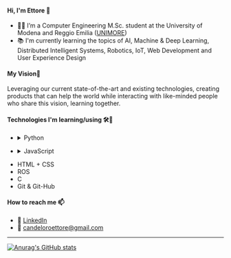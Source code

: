 #### Hi, I'm Ettore 👋

- 👨‍🎓 I’m a Computer Engineering M.Sc. student at the University of Modena and Reggio Emilia ([UNIMORE](https://international.unimore.it/))
- 📚 I'm currently learning the topics of AI, Machine & Deep Learning, Distributed Intelligent Systems, Robotics, IoT, Web Development and User Experience Design

####  My Vision🌄
Leveraging our current state-of-the-art and existing technologies, creating products that can help the world while interacting with like-minded people who share this vision, learning together.

#### Technologies I'm learning/using 🛠🧰
- <details>
  <summary>Python</summary>
  
  - Numpy
  - Pandas & Sci-Kit Learn
  - Pytorch
  - OpenCV
  - Gurobipy
  - Flask
  - Django
</details>

- <details>
  <summary>JavaScript</summary>
  
  - JQuery
  - React
</details>

- HTML + CSS
- ROS
- C
- Git & Git-Hub


#### How to reach me 📫
- 👥 [LinkedIn](https://www.linkedin.com/in/ettore-candeloro-900081162/)
- 📧 candeloroettore@gmail.com

---

[![Anurag's GitHub stats](https://github-readme-stats.vercel.app/api?username=e-candeloro&count_private=true&hide=issues,contribs&show_icons=true&theme=github_dark)](https://github.com/anuraghazra/github-readme-stats)
